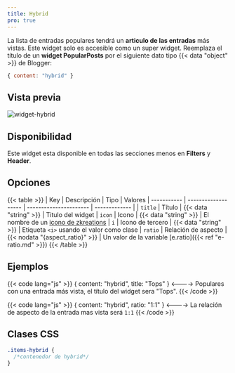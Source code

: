 ```yaml
---
title: Hybrid
pro: true
---
```


La lista de entradas populares tendrá un **articulo de las entradas** más vistas. Este widget solo es accesible como un super widget. Reemplaza el título de un **widget PopularPosts** por el siguiente dato tipo {{< data "object" >}} de Blogger:

```js
{ content: "hybrid" }
```

## Vista previa

![widget-hybrid](/images/widgets/hybrid.png)


## Disponibilidad

Este widget esta disponible en todas las secciones menos en **Filters** y **Header**.


## Opciones

{{< table >}}
| Key         | Descripción         | Tipo                   | Valores
| ----------- | ------------------- | ---------------------- | ------------- |
| `title`     | Título              | {{< data "string" >}}  | Titulo del widget
| `icon`      | Icono               | {{< data "string" >}}  | El nombre de un [icono de zkreations](https://icons.zkreations.com/)
| `i`         | Icono de tercero    | {{< data "string" >}}  | Etiqueta `<i>` usando el valor como clase
| `ratio`     | Relación de aspecto | {{< nodata "{aspect_ratio}" >}} | Un valor de la variable [e.ratio]({{< ref "e-ratio.md" >}})
{{< /table >}}


## Ejemplos

{{< code lang="js" >}}
{ content: "hybrid", title: "Tops" }
<---->
Populares con una entrada más vista, el título del widget sera "Tops".
{{< /code >}}

{{< code lang="js" >}}
{ content: "hybrid", ratio: "1:1" }
<---->
La relación de aspecto de la entrada mas vista será `1:1`
{{< /code >}}


## Clases CSS

```css
.items-hybrid {
  /*contenedor de hybrid*/
}
```
